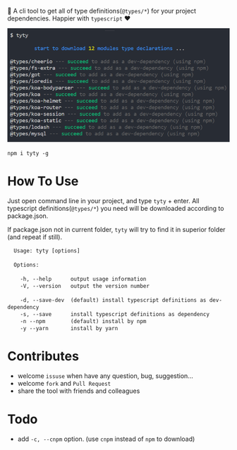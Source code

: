 :star2: A cli tool to get all of type definitions(`@types/*`) for your project dependencies. Happier with `typescript` :heart:

![](https://raw.githubusercontent.com/Bin-Huang/tyty/master/image/example.PNG)

```
npm i tyty -g
```

# How To Use

Just open command line in your project, and type `tyty` + enter. All typescript definitions(`@types/*`) you need will be downloaded according to package.json.

If package.json not in current folder, `tyty` will try to find it in superior folder (and repeat if still).

```
  Usage: tyty [options]

  Options:

    -h, --help      output usage information
    -V, --version   output the version number

    -d, --save-dev  (default) install typescript definitions as dev-dependency
    -s, --save      install typescript definitions as dependency
    -n --npm        (default) install by npm
    -y --yarn       install by yarn
```

# Contributes
- welcome `issuse` when have any question, bug, suggestion...
- welcome `fork` and `Pull Request`
- share the tool with friends and colleagues

# Todo
- add `-c, --cnpm` option. (use `cnpm` instead of `npm` to download)
